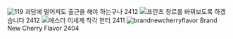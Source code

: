![119](https://github.com/user-attachments/assets/e61f3fdc-2e36-48b7-90a5-bff710e0b163) 괴담에 떨어져도 출근을 해야 하는구나 2412
![프란츠](https://github.com/user-attachments/assets/d94ab934-628b-4968-aa66-acd32753f964) 장르를 바꿔보도록 하겠습니다 2412
![에스더](https://github.com/user-attachments/assets/b4a5db41-33de-4c37-b188-d83920cc5343) 이세계 착각 헌터 2411
![brandnewcherryflavor](https://github.com/user-attachments/assets/2a2702a4-8c46-4d47-9618-2c474a3ee332) Brand New Cherry Flavor 2404
